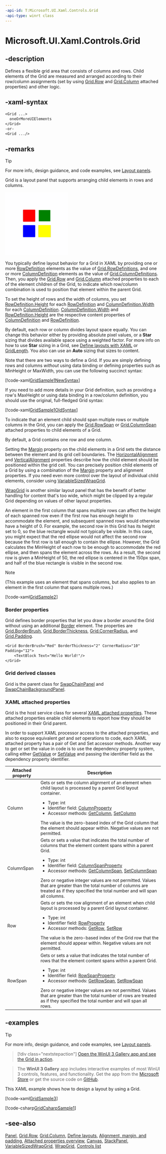 ```yaml
---
-api-id: T:Microsoft.UI.Xaml.Controls.Grid
-api-type: winrt class
---
```


<!-- Class syntax.
public class Grid : Windows.UI.Xaml.Controls.Panel, Windows.UI.Xaml.Controls.IGrid, Windows.UI.Xaml.Controls.IGrid2
-->

# Microsoft.UI.Xaml.Controls.Grid

## -description

Defines a flexible grid area that consists of columns and rows. Child elements of the Grid are measured and arranged according to their row/column assignments (set by using [Grid.Row](grid_row.md) and [Grid.Column](grid_column.md) attached properties) and other logic.

## -xaml-syntax

```xaml
<Grid ...>
  oneOrMoreUIElements
</Grid>
-or-
<Grid .../>
```

## -remarks

> [!TIP]
> For more info, design guidance, and code examples, see [Layout panels](/windows/apps/design/layout/layout-panels#grid).

Grid is a layout panel that supports arranging child elements in rows and columns.

<img alt="Grid layout panel" src="images/controls/Grid.png" />

You typically define layout behavior for a Grid in XAML by providing one or more [RowDefinition](rowdefinition.md) elements as the value of [Grid.RowDefinitions](grid_rowdefinitions.md), and one or more [ColumnDefinition](columndefinition.md) elements as the value of [Grid.ColumnDefinitions](grid_columndefinitions.md). Then, you apply the [Grid.Row](grid_row.md) and [Grid.Column](grid_column.md) attached properties to each of the element children of the Grid, to indicate which row/column combination is used to position that element within the parent Grid.

To set the height of rows and the width of columns, you set [RowDefinition.Height](rowdefinition_height.md) for each [RowDefinition](rowdefinition.md) and [ColumnDefinition.Width](columndefinition_width.md) for each [ColumnDefinition](columndefinition.md). [ColumnDefinition.Width](columndefinition_width.md) and [RowDefinition.Height](rowdefinition_height.md) are the respective content properties of [ColumnDefinition](columndefinition.md) and [RowDefinition](rowdefinition.md).

By default, each row or column divides layout space equally. You can change this behavior either by providing absolute pixel values, or a **Star** sizing that divides available space using a weighted factor. For more info on how to use **Star** sizing in a Grid, see [Define layouts with XAML](/windows/uwp/layout/layouts-with-xaml) or [GridLength](../microsoft.ui.xaml/gridlength.md). You also can use an **Auto** sizing that sizes to content.

Note that there are two ways to define a Grid. If you are simply defining rows and columns *without* using data binding or defining properties such as MinHeight or MaxWidth, you can use the following succinct syntax:

[!code-xaml[GridSample1NewSyntax](../microsoft.ui.xaml.controls/code/UpdatedGridSamples/MainPage.xaml#SnippetGridSample1NewSyntax)]

If you need to add more details in your Grid definition, such as providing a row's MaxHeight or using data binding in a row/column definition, you should use the original, full-fledged Grid syntax:

[!code-xaml[GridSample1OldSyntax](../microsoft.ui.xaml.controls/code/UpdatedGridSamples/MainPage.xaml#SnippetGridSample1OldSyntax)]

To indicate that an element child should span multiple rows or multiple columns in the Grid, you can apply the [Grid.RowSpan](grid_rowspan.md) or [Grid.ColumnSpan](grid_columnspan.md) attached properties to child elements of a Grid.

By default, a Grid contains one row and one column.

Setting the [Margin](../microsoft.ui.xaml/frameworkelement_margin.md) property on the child elements in a Grid sets the distance between the element and its grid cell boundaries. The [HorizontalAlignment](../microsoft.ui.xaml/frameworkelement_horizontalalignment.md) and [VerticalAlignment](../microsoft.ui.xaml/frameworkelement_verticalalignment.md) properties describe how the child element should be positioned within the grid cell. You can precisely position child elements of a Grid by using a combination of the [Margin](../microsoft.ui.xaml/frameworkelement_margin.md) property and alignment properties. If you need even more control over the layout of individual child elements, consider using [VariableSizedWrapGrid](variablesizedwrapgrid.md).

[WrapGrid](wrapgrid.md) is another similar layout panel that has the benefit of better handling for content that's too wide, which might be clipped by a regular Grid depending on values of other layout properties.

An element in the first column that spans multiple rows can affect the height of each spanned row even if the first row has enough height to accommodate the element, and subsequent spanned rows would otherwise have a height of 0. For example, the second row in this Grid has its height set to 0, so the blue rectangle would not typically be visible. In this case, you might expect that the red ellipse would not affect the second row because the first row is tall enough to contain the ellipse. However, the Grid calculates the MinHeight of each row to be enough to accommodate the red ellipse, and then spans the element across the rows. As a result, the second row is given a MinHeight of 50, the red ellipse is centered in the 150px span, and half of the blue rectangle is visible in the second row.

> [!NOTE]
> (This example uses an element that spans columns, but also applies to an element in the first column that spans multiple rows.)

[!code-xaml[GridSample2](../microsoft.ui.xaml.controls/code/UpdatedGridSamples/MainPage.xaml#SnippetGridSample2)]


### Border properties

Grid defines border properties that let you draw a border around the Grid without using an additional [Border](border.md) element. The properties are [Grid.BorderBrush](grid_borderbrush.md), [Grid.BorderThickness](grid_borderthickness.md), [Grid.CornerRadius](grid_cornerradius.md), and [Grid.Padding](grid_padding.md).

```xaml
<Grid BorderBrush="Red" BorderThickness="2" CornerRadius="10" Padding="12">
    <TextBlock Text="Hello World!"/>
</Grid>
```

### **Grid** derived classes

Grid is the parent class for [SwapChainPanel](swapchainpanel.md) and [SwapChainBackgroundPanel](swapchainbackgroundpanel.md).

### XAML attached properties

Grid is the host service class for several [XAML attached properties](/windows/uwp/xaml-platform/attached-properties-overview). These attached properties enable child elements to report how they should be positioned in their Grid parent.

In order to support XAML processor access to the attached properties, and also to expose equivalent _get_ and _set_ operations to code, each XAML attached property has a pair of Get and Set accessor methods. Another way to get or set the value in code is to use the dependency property system, calling either [GetValue](../microsoft.ui.xaml/dependencyobject_getvalue_229640130.md) or [SetValue](../microsoft.ui.xaml/dependencyobject_setvalue_1212521140.md) and passing the identifier field as the dependency property identifier.

| Attached property | Description |
| - | - |
| Column | Gets or sets the column alignment of an element when child layout is processed by a parent Grid layout container.<ul><li>Type: int</li><li>Identifier field: <a href="/uwp/api/windows.ui.xaml.controls.grid.columnproperty">ColumnProperty</a></li><li>Accessor methods: <a href="/uwp/api/windows.ui.xaml.controls.grid.getcolumn">GetColumn</a>, <a href="/uwp/api/windows.ui.xaml.controls.grid.setcolumn">SetColumn</a></li></ul>The value is the zero-based index of the Grid column that the element should appear within. Negative values are not permitted.|
| ColumnSpan | Gets or sets a value that indicates the total number of columns that the element content spans within a parent Grid.<ul><li>Type: int</li><li>Identifier field: <a href="/uwp/api/windows.ui.xaml.controls.grid.columnspanproperty">ColumnSpanProperty</a></li><li>Accessor methods: <a href="/uwp/api/windows.ui.xaml.controls.grid.getcolumnspan">GetColumnSpan</a>, <a href="/uwp/api/windows.ui.xaml.controls.grid.setcolumnspan">SetColumnSpan</a></li></ul> Zero or negative integer values are not permitted. Values that are greater than the total number of columns are treated as if they specified the total number and will span all columns.|
| Row | Gets or sets the row alignment of an element when child layout is processed by a parent Grid layout container.<ul><li>Type: int</li><li>Identifier field: <a href="/uwp/api/windows.ui.xaml.controls.grid.rowproperty">RowProperty</a></li><li>Accessor methods: <a href="/uwp/api/windows.ui.xaml.controls.grid.getrow">GetRow</a>, <a href="/uwp/api/windows.ui.xaml.controls.grid.setrow">SetRow</a></li></ul>The value is the zero-based index of the Grid row that the element should appear within. Negative values are not permitted.|
| RowSpan | Gets or sets a value that indicates the total number of rows that the element content spans within a parent Grid.<ul><li>Type: int</li><li>Identifier field: <a href="/uwp/api/windows.ui.xaml.controls.grid.rowspanproperty">RowSpanProperty</a></li><li>Accessor methods: <a href="/uwp/api/windows.ui.xaml.controls.grid.getrowspan">GetRowSpan</a>, <a href="/uwp/api/windows.ui.xaml.controls.grid.setrowspan">SetRowSpan</a></li></ul> Zero or negative integer values are not permitted. Values that are greater than the total number of rows are treated as if they specified the total number and will span all rows.|

## -examples

> [!TIP]
> For more info, design guidance, and code examples, see [Layout panels](/windows/apps/design/layout/layout-panels#grid).

> [!div class="nextstepaction"]
> [Open the WinUI 3 Gallery app and see the Grid in action](winui3gallery:/item/Grid).

> The **WinUI 3 Gallery** app includes interactive examples of most WinUI 3 controls, features, and functionality. Get the app from the [Microsoft Store](https://www.microsoft.com/store/productId/9P3JFPWWDZRC) or get the source code on [GitHub](https://github.com/microsoft/WinUI-Gallery).

This XAML example shows how to design a layout by using a Grid.

[!code-xaml[GridSample3](../microsoft.ui.xaml.controls/code/UpdatedGridSamples/MainPage.xaml#SnippetGridSample3)]

[!code-csharp[GridCsharpSample1](../microsoft.ui.xaml.controls/code/UpdatedGridSamples/MainPage.xaml.cs#SnippetGridCsharpSample1)]

## -see-also
[Panel](panel.md), [Grid.Row](grid_row.md), [Grid.Column](grid_column.md), [Define layouts](/windows/uwp/layout/layouts-with-xaml), [Alignment, margin, and padding](/windows/uwp/layout/alignment-margin-padding), [Attached properties overview](/windows/uwp/xaml-platform/attached-properties-overview), [Canvas](canvas.md), [StackPanel](stackpanel.md), [VariableSizedWrapGrid](variablesizedwrapgrid.md), [WrapGrid](wrapgrid.md), [Controls list](/windows/apps/design/controls/)
